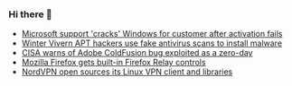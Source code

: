 ### Hi there 👋

<!--START_SECTION:feed-->
* [Microsoft support 'cracks' Windows for customer after activation fails](https://www.bleepingcomputer.com/news/security/microsoft-support-cracks-windows-for-customer-after-activation-fails/)
* [Winter Vivern APT hackers use fake antivirus scans to install malware](https://www.bleepingcomputer.com/news/security/winter-vivern-apt-hackers-use-fake-antivirus-scans-to-install-malware/)
* [CISA warns of Adobe ColdFusion bug exploited as a zero-day](https://www.bleepingcomputer.com/news/security/cisa-warns-of-adobe-coldfusion-bug-exploited-as-a-zero-day/)
* [Mozilla Firefox gets built-in Firefox Relay controls](https://www.bleepingcomputer.com/news/security/mozilla-firefox-gets-built-in-firefox-relay-controls/)
* [NordVPN open sources its Linux VPN client and libraries](https://www.bleepingcomputer.com/news/security/nordvpn-open-sources-its-linux-vpn-client-and-libraries/)
<!--END_SECTION:feed-->

<!--
**frankenk/frankenk** is a ✨ _special_ ✨ repository because its `README.md` (this file) appears on your GitHub profile.

Here are some ideas to get you started:

- 🔭 I’m currently working on ...
- 🌱 I’m currently learning ...
- 👯 I’m looking to collaborate on ...
- 🤔 I’m looking for help with ...
- 💬 Ask me about ...
- 📫 How to reach me: ...
- 😄 Pronouns: ...
- ⚡ Fun fact: ...
-->



